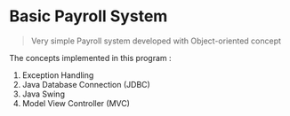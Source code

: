 # Basic Payroll System

>Very simple Payroll system developed with Object-oriented concept


The concepts implemented in this program :
1. Exception Handling
2. Java Database Connection (JDBC)
3. Java Swing
4. Model View Controller (MVC)